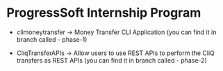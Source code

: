 # ProgressSoft Internship Program

- climoneytransfer -> Money Transfer CLI Application (you can find it in branch called - phase-1)

- CliqTransferAPIs -> Allow users to use REST APIs to perform the CliQ transfers as REST APIs (you can find it in branch called - phase-2)

